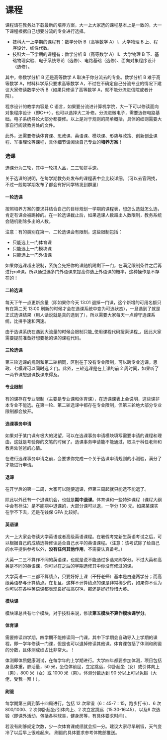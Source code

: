 # 课程

课程请在教务处下载最新的培养方案，大一上大家选的课程基本上是一致的，大一下课程根据自己想要分流的专业进行选择。

* 技科大一上学期的课程有：数学分析 B（高等数学 A）I、大学物理 B 上、程序设计、线性代数。
* 技科大一下学期的课程有：数学分析 B（高等数学 A）II、大学物理 B 下、基础物理实验、电子系统导论（选修）、电路基础（选修）、面向对象程序设计（选修）。

其中，修数学分析 B 还是高等数学 A 取决于你分流去的专业。数学分析 B 难于高等数学 A，材料科学系只要求高等数学 A，不过在不确定自己分流专业的情况下建议大家修读数学分析 B（如果只修读了高等数学 A，就不能分流进信院或者计院）。

程序设计的教学内容是 C 语言，如果要分流进计算机学院，大一下可以修读面向对象程序设计（即C++），也可以选择大二补修。分流进微电子，需要选修电路基础。电子系统导论大部分都要修。以上是对于规则的简单概括，具体的细则需要大家自行阅读教务处的文件。

此外，还需要修读体育课、思政课、英语课、模块课、形势与政策、创新创业课程、军事理论等课程，具体细节请阅读自己专业的**培养方案**！

### 选课

选课分为三轮，其中一轮拼人品，二三轮拼手速。

关于选课的说明，在每学期教务处发布的课程表中会比较详细。（可以去官网找，不过一般每学期发布了都会有好同学转发到群里）

#### 一轮选课

按照培养方案的要求并结合自己的目标规划一学期的课程表，想怎么选就怎么选，肯定有课会被踢掉的。在一轮选课截止后，如果选课人数超出人数限制，教务系统会随机剔除多出的人数。

注意：有的类别在第一、二轮选课会有限制，这些限制包括：

* 只能选上一门体育课
* 只能选上一门模块课
* 只能选上一门外语课

如果你选课超出限制，系统会先把你的课随机踢剩下一门，在满足限制条件之后再进行roll课。所以通过选多门外语课来提高你选上外语课的概率，这种操作是不存在的！

#### 二轮选课

每天下午一点更新余量（即如果你今天 13:01 退掉一门课，这个新增的可用名额只有在第二天 13:00 刷新的时候才会在选课系统中变为可选状态），一旦选到了就是正式选课结果（用人话说就是真的选到了），所以需要大家每天一点蹲守选课系统，比拼手速和网速。

由于选课系统在遇到大流量的时候会限制只能_使用课程代码搜索课程_，因此大家需要提前准备好想要抢的课的课程代码。

#### 三轮选课

第三轮选课的规则和第二轮相同，区别在于没有专业限制，可以跨专业选课。思政、七模课可以同时选 2 门。此外，三轮选课是在上课的前 2 周时间，如果听了一两节课想退课换课来得及。

#### 专业限制

有的课存在专业限制（主要是专业课和体育课），在选课课表上会说明，这些课非本专业不能选。在第一轮、第二轮选课中都存在专业限制，但第三轮绝大部分专业限制都会放开。

#### 选课事务申请

如果对于某门课有极大的渴望，可以在选课事务申请模块填写需要申请的课程和理由，这就是考验你的文笔的时候了。选课事务申请能不能通过，取决于科任老师和教务处爸爸的心情。

在进行选课事务申请之前，会要求你完成一个关于选课申请规则的小测验，满分了才能进行申请。

#### 退课

在开学后的第一二周，大家可以随便退课，但第三周起就只能选不能退了。

除此以外还有一个退课机会，也就是**期中退课**。体育课和一些特殊课程（课程大纲中会有标注）是不能期中退课的，大部分课可以退，一学分 130 元。如果某课实在学不下去，还是花钱保 GPA 比较好。&#x20;

#### 英语课

大一上大家会修读大学英语或者高级英语课程。在暑假考完新生英语考试之后，可以根据自己的成绩选择修读适合自己水平的英语课程。（注意：该考试除了给自己的水平提供参考以外，**没有任何其他作用**，不需要认真备考。）

大英一二三不算作不同的英语课，也就是说不能通过多选来刷学分。不过大英和高英是不同的英语课，你可以在之后的学期选修其中你没有修过的课。

大学英语一二三都不算绩点，只要好好上课（~~不打老师~~）基本是白送两学分；而高级英语参与计算绩点。在复旦，这样不计算绩点的课是非常稀少的，如果你不认为你可以在各种英语课都表现良好拉高GPA，那还是好好珍惜大英。

#### 模块课

模块课总共有七个模块，对于技科来说，修读**第五模块不算作模块课学分**。

#### 体育课

需要修读四学期，四学期不能修读同一门课，其中下学期会自动导入上学期的课程，即一学年修读一门课，但是也可以退掉修读其他课。体育课包括了体测和刷锻的分数，且体测成绩占比非常大。！

体测即体质健康测试，在每学年的上学期进行。大学四年都要参加体测，项目包括身高体重，肺活量，50 米，坐位体前屈，立定跳远，仰卧起坐（女）或引体向上（男），800 米（女）或 1000 米（男）。体测分数达到 90 分以上可以免锻（大佬，受我一拜！）。

#### 刷锻

每学期第三周到第十四周进行。包括 12 次早锻（6：45-7：15，跑步打卡）、6 次 800/1000、2 次仰卧起坐/引体向上、2 次立定跳远（15:30-16:45）、以及6 次选锻（即课外活动，包括各种球类，健身房等，有具体要求时间）。

若没有刷够规定次数，少一次体育课成绩就会扣一分。建议大家尽早刷锻，天气变冷了以后早上很难起床。 刷锻的具体要求参考体教部推送。
